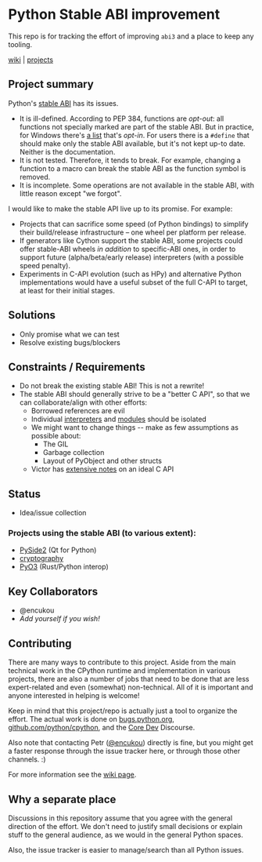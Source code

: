 # Python Stable ABI improvement

This repo is for tracking the effort of improving `abi3` and a place to keep any tooling.

[wiki](https://github.com/encukou/abi3/wiki/) | [projects](https://github.com/encukou/abi3/projects)

## Project summary

Python's [stable ABI](https://www.python.org/dev/peps/pep-0384/) has its issues.

* It is ill-defined. According to PEP 384, functions are *opt-out*: all functions not specially marked are part of the stable ABI. But in practice, for Windows there's [a list] that's *opt-in*. For users there is a `#define` that should make only the stable ABI available, but it's not kept up-to date. Neither is the documentation.
* It is not tested. Therefore, it tends to break. For example, changing a function to a macro can break the stable ABI as the function symbol is removed.
* It is incomplete. Some operations are not available in the stable ABI, with little reason except "we forgot".

[a list]: https://github.com/python/cpython/blob/master/PC/python3dll.c

I would like to make the stable API live up to its promise. For example:

* Projects that can sacrifice some speed (of Python bindings) to simplify their build/release infrastructure – one wheel per platform per release.
* If generators like Cython support the stable ABI, some projects could offer stable-ABI wheels *in addition* to specific-ABI ones, in order to support future (alpha/beta/early release) interpreters (with a possible speed penalty).
* Experiments in C-API evolution (such as HPy) and alternative Python implementations would have a useful subset of the full C-API to target, at least for their initial stages.

## Solutions

* Only promise what we can test
* Resolve existing bugs/blockers

## Constraints / Requirements

* Do not break the existing stable ABI! This is not a rewrite!
* The stable ABI should generally strive to be a "better C API", so that we can collaborate/align with other efforts:
  * Borrowed references are evil
  * Individual [interpreters](https://github.com/ericsnowcurrently/multi-core-python) and [modules](https://www.python.org/dev/peps/pep-0630/) should be isolated
  * We might want to change things -- make as few assumptions as possible about:
    * The GIL
    * Garbage collection
    * Layout of PyObject and other structs
  * Victor has [extensive notes](https://pythoncapi.readthedocs.io/) on an ideal C API

## Status

* Idea/issue collection

### Projects using the stable ABI (to various extent):

* [PySide2](https://pypi.org/project/PySide2/) (Qt for Python)
* [cryptography](https://pypi.org/project/cryptography)
* [PyO3](https://pyo3.rs/v0.10.1/) (Rust/Python interop)

## Key Collaborators

* @encukou
* *Add yourself if you wish!*

## Contributing

There are many ways to contribute to this project.
Aside from the main technical work in the CPython runtime and implementation in various projects, there are also a number of jobs that need to be done that are less expert-related and even (somewhat) non-technical.
All of it is important and anyone interested in helping is welcome!

Keep in mind that this project/repo is actually just a tool to organize the effort.
The actual work is done on [bugs.python.org](https://bugs.python.org/), [github.com/python/cpython](https://github.com/python/cpython/), and the [Core Dev](https://discuss.python.org/c/core-dev/23) Discourse.

Also note that contacting Petr ([@encukou](https://github.com/encukou)) directly is fine, but you might get a faster response through the issue tracker here, or through those other channels. :)

For more information see the [wiki page](https://github.com/ericsnowcurrently/multi-core-python/wiki/9-%22How-Can-I-Help%3F%22).

## Why a separate place

Discussions in this repository assume that you agree with the general direction of the effort.
We don't need to justify small decisions or explain stuff to the general audience, as we would in the general Python spaces.

Also, the issue tracker is easier to manage/search than all Python issues.
